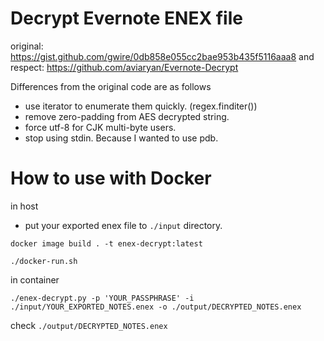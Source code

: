 Decrypt Evernote ENEX file
======


original: https://gist.github.com/gwire/0db858e055cc2bae953b435f5116aaa8
and respect: https://github.com/aviaryan/Evernote-Decrypt

Differences from the original code are as follows
- use iterator to enumerate them quickly. (regex.finditer())
- remove zero-padding from AES decrypted string.
- force utf-8 for CJK multi-byte users.
- stop using stdin. Because I wanted to use pdb.


# How to use with Docker

in host

- put your exported enex file to `./input` directory.

```
docker image build . -t enex-decrypt:latest

./docker-run.sh
```

in container

```
./enex-decrypt.py -p 'YOUR_PASSPHRASE' -i ./input/YOUR_EXPORTED_NOTES.enex -o ./output/DECRYPTED_NOTES.enex
```

check `./output/DECRYPTED_NOTES.enex`
